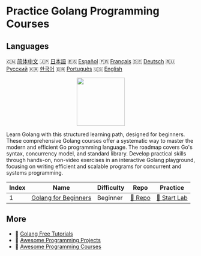 # Practice Golang Programming Courses

## Languages

🇨🇳 [简体中文](README_zh.md) 🇯🇵 [日本語](README_ja.md) 🇪🇸 [Español](README_es.md) 🇫🇷 [Français](README_fr.md) 🇩🇪 [Deutsch](README_de.md) 🇷🇺 [Русский](README_ru.md) 🇰🇷 [한국어](README_ko.md) 🇧🇷 [Português](README_pt.md) 🇺🇸 [English](README.md) 

<div align="center">
<img width="128px" src="https://file.labex.io/path/YgASYacMNI6I.png">
</div>

Learn Golang with this structured learning path, designed for beginners. These comprehensive Golang courses offer a systematic way to master the modern and efficient Go programming language. The roadmap covers Go's syntax, concurrency model, and standard library. Develop practical skills through hands-on, non-video exercises in an interactive Golang playground, focusing on writing efficient and scalable programs for concurrent and systems programming.

|   Index | Name                                                                  | Difficulty   | Repo                                                          | Practice                                                      |
|---------|-----------------------------------------------------------------------|--------------|---------------------------------------------------------------|---------------------------------------------------------------|
|       1 | [Golang for Beginners](https://labex.io/courses/golang-for-beginners) | Beginner     | [🔗 Repo](https://github.com/labex-labs/golang-for-beginners) | [🚀 Start Lab](https://labex.io/courses/golang-for-beginners) |

## More

- 🔗 [Golang Free Tutorials](https://github.com/labex-labs/go-free-tutorials)
- 🔗 [Awesome Programming Projects](https://github.com/labex-labs/awesome-programming-projects)
- 🔗 [Awesome Programming Courses](https://github.com/labex-labs/awesome-programming-courses)

